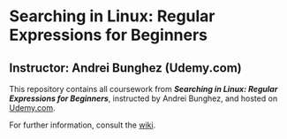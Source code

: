 # Searching in Linux: Regular Expressions for Beginners

## Instructor: Andrei Bunghez (Udemy.com)

This repository contains all coursework from **_Searching in Linux: Regular Expressions
for Beginners_**, instructed by Andrei Bunghez, and hosted on [Udemy.com](https://www.udemy.com).

For further information, consult the [wiki]().

